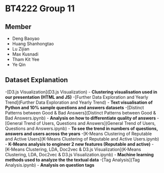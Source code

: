 # BT4222 Group 11

## Member

- Deng Baoyao
- Huang Shanhongtao
- Lu Zijian
- Max Kusnadi
- Tham Kit Yee
- Ye Qin

## Dataset Explanation
-[D3.js Visualization](D3.js Visualization) - **Clustering visualisation used in our presentation (HTML and JS)** 
-[Further Data Exploration and Yearly Trend](Further Data Exploration and Yearly Trend) - **Text visualisation of Python and 10% sample questions and answers datasets**
-[Distinct Patterns between Good & Bad Answers](Distinct Patterns between Good & Bad Answers.ipynb) - **Analysis on how to differentiate quality of answers**
-[General Trend of Users, Questions and Answers](General Trend of Users, Questions and Answers.ipynb) - **To see the trend in numbers of questions, answers and users across the years**
-[K-Means Clustering of Reputable and Active Users](K-Means Clustering of Reputable and Active Users.ipynb) - **K-Means analysis to engineer 2 new features (Reputable and active)**
-[K-Means Clustering, LDA, Doc2vec & D3.js Visualization](K-Means Clustering, LDA, Doc2vec & D3.js Visualization.ipynb) - **Machine learning methods used to analyze the the textual data**
-[Tag Analysis](Tag Analysis.ipynb) - **Analysis on question tags**
